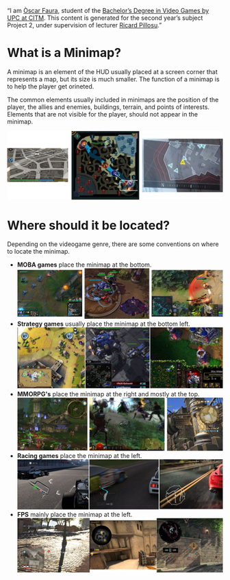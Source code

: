 ﻿“I am [Òscar Faura](https://www.linkedin.com/in/ofaura21/ "LinkedIn"), student of the [Bachelor’s Degree in Video Games by UPC at CITM](https://www.citm.upc.edu/ing/estudis/graus-videojocs/ "Link to the Degree"). This content is generated for the second year’s subject Project 2, under supervision of lecturer [Ricard Pillosu](https://es.linkedin.com/in/ricardpillosu "LinkedIn").”

# What is a Minimap?
A minimap is an element of the HUD usually placed at a screen corner that represents a map, but its size is much smaller. The function of a minimap is to help the player get orineted.

The common elements usually included in minimaps are the position of the player, the allies and enemies, buildings, terrain, and points of interests. Elements that are not visible for the player, should not appear in the minimap.   

![Minimap](Images/minimaps.png "Minimaps")


# Where should it be located?
Depending on the videogame genre, there are some conventions on where to locate the minimap.
* **MOBA games** place the minimap at the bottom.
![MOBA](Images/moba.png "LoL - Heroes of the Storm - Dota 2")
* **Strategy games** usually place the minimap at the bottom left.
![Strategy games](Images/strategy.png "civ VI - Starcraft 2 - WarCraft 3")
* **MMORPG's** place the minimap at the right and mostly at the top.
![MMORPG's games](Images/mmorpgs.png "World of Warcraft - Guild Wars 2 - Final Fantasy XIV")
* **Racing games** place the minimap at the left.
![Racing games](Images/racing.png "F1 2018 - Forza Horizon 4 - Need for Speed Rivals")
* **FPS** mainly place the minimap at the left.
![FPS games](Images/fps.png "Battlefield V - CS: GO - Black Ops IV")
